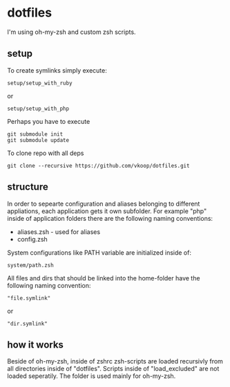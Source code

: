 # dotfiles
I'm using oh-my-zsh and custom zsh scripts. 

## setup
To create symlinks simply execute:
    
    setup/setup_with_ruby

or

    setup/setup_with_php


Perhaps you have to execute

    git submodule init
    git submodule update
    
To clone repo with all deps

    git clone --recursive https://github.com/vkoop/dotfiles.git

## structure
In order to sepearte configuration and aliases belonging to different appliations, each application gets it own subfolder. For example "php" inside of application folders there are the following naming conventions:

- aliases.zsh - used for aliases
- config.zsh

System configurations like PATH variable are initialized inside of:
    
    system/path.zsh

All files and dirs that should be linked into the home-folder have the following naming convention:

    "file.symlink"

or

    "dir.symlink"


## how it works
Beside of oh-my-zsh, inside of zshrc zsh-scripts are loaded recursivly from all directories inside of "dotfiles". Scripts inside of "load_excluded" are not loaded seperatily. The folder is used mainly for oh-my-zsh.
